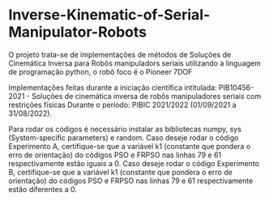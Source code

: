 # Inverse-Kinematic-of-Serial-Manipulator-Robots
O projeto trata-se de implementações de métodos de Soluções de Cinemática Inversa para Robôs manipuladors seriais utilizando a linguagem de programação python, o robô foco é o Pioneer 7DOF 

Implementações feitas durante a iniciação científica intitulada:
PIB10456-2021 - Soluções de cinemática inversa de robôs manipuladores seriais com restrições físicas
Durante o período: PIBIC 2021/2022 (01/09/2021 a 31/08/2022).

Para rodar os códigos é necessário instalar as bibliotecas numpy, sys (System-specific parameters) e random.
Caso deseje rodar o código Experimento A, certifique-se que a variável k1 (constante que pondera o erro de orientação) do códigos PSO e FRPSO nas linhas 79 e 61 respectivamente estão iguais a 0.
Caso deseje rodar o código Experimento B, certifique-se que a variável k1 (constante que pondera o erro de orientação) do códigos PSO e FRPSO nas linhas 79 e 61 respectivamente estão diferentes a 0.
